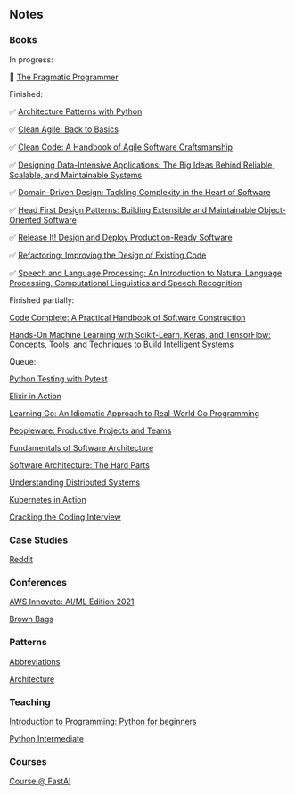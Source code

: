 ## Notes

### Books

In progress:

👀 [The Pragmatic Programmer](books/pragmatic-programmer.md)

Finished:

✅ [Architecture Patterns with Python](books/python-architecture-patterns/notes.md)

✅ [Clean Agile: Back to Basics](books/clean-agile.md)

✅ [Clean Code: A Handbook of Agile Software Craftsmanship](books/clean-code.md)

✅ [Designing Data-Intensive Applications: The Big Ideas Behind Reliable, Scalable, and Maintainable Systems](books/ddia.md)

✅ [Domain-Driven Design: Tackling Complexity in the Heart of Software](books/ddd.md)

✅ [Head First Design Patterns: Building Extensible and Maintainable Object-Oriented Software](books/head-first-design-patterns/notes.md)

✅ [Release It! Design and Deploy Production-Ready Software](books/release-it.md)

✅ [Refactoring: Improving the Design of Existing Code](books/refactoring.md)

✅ [Speech and Language Processing: An Introduction to Natural Language Processing, Computational Linguistics and Speech Recognition](books/nlp-book.md)

Finished partially:

[Code Complete: A Practical Handbook of Software Construction](books/code-complete.md)

[Hands-On Machine Learning with Scikit-Learn, Keras, and TensorFlow: Concepts, Tools, and Techniques to Build Intelligent Systems](books/hands-on-ml.md)

Queue:

[Python Testing with Pytest](books/pytest.md)

[Elixir in Action](books/elixir.md)

[Learning Go: An Idiomatic Approach to Real-World Go Programming](books/go.md)

[Peopleware: Productive Projects and Teams](books/peopleware.md)

[Fundamentals of Software Architecture](books/fundamentals-of-architecture.md)

[Software Architecture: The Hard Parts](books/architecture-hard-parts.md)

[Understanding Distributed Systems](books/understanding-distributed-systems.md)

[Kubernetes in Action](books/kubernetes.md)

[Cracking the Coding Interview](books/cracking-coding-interview/notes.md)

### Case Studies

[Reddit](case-studies/reddit.md)

### Conferences

[AWS Innovate: AI/ML Edition 2021](conferences/aws-innovate-ai-ml-21.md)

[Brown Bags](conferences/brown-bags.md)

### Patterns

[Abbreviations](patterns/abbreviations.md)

[Architecture](patterns/architecture.md)

### Teaching

[Introduction to Programming: Python for beginners](teaching/python-intro)

[Python Intermediate](teaching/python-intermediate)

### Courses

[Course @ FastAI](courses/fast-ai.md)
